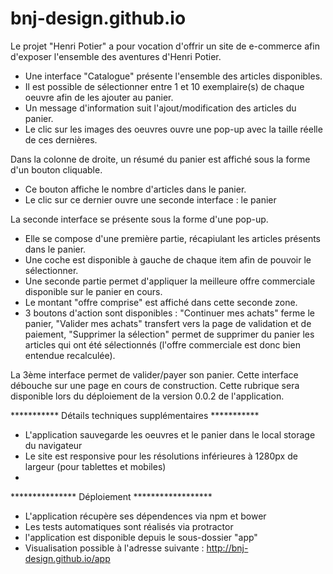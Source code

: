 # bnj-design.github.io

Le projet "Henri Potier" a pour vocation d'offrir un site de e-commerce afin d'exposer l'ensemble des aventures d'Henri Potier.

- Une interface "Catalogue" présente l'ensemble des articles disponibles.
- Il est possible de sélectionner entre 1 et 10 exemplaire(s) de chaque oeuvre afin de les ajouter au panier.
- Un message d'information suit l'ajout/modification des articles du panier.
- Le clic sur les images des oeuvres ouvre une pop-up avec la taille réelle de ces dernières.

Dans la colonne de droite, un résumé du panier est affiché sous la forme d'un bouton cliquable.

- Ce bouton affiche le nombre d'articles dans le panier.
- Le clic sur ce dernier ouvre une seconde interface : le panier

La seconde interface se présente sous la forme d'une pop-up.

- Elle se compose d'une première partie, récapiulant les articles présents dans le panier.
- Une coche est disponible à gauche de chaque item afin de pouvoir le sélectionner.
- Une seconde partie permet d'appliquer la meilleure offre commerciale disponible sur le panier en cours.
- Le montant "offre comprise" est affiché dans cette seconde zone.
- 3 boutons d'action sont disponibles : "Continuer mes achats" ferme le panier, "Valider mes achats" transfert vers 
  la page de validation et de paiement, "Supprimer la sélection" permet de supprimer du panier les articles qui ont été
  sélectionnés (l'offre commerciale est donc bien entendue recalculée).
  
La 3ème interface permet de valider/payer son panier. Cette interface débouche sur une page en cours de construction.
Cette rubrique sera disponible lors du déploiement de la version 0.0.2 de l'application.


*********** Détails techniques supplémentaires ***********

- L'application sauvegarde les oeuvres et le panier dans le local storage du navigateur
- Le site est responsive pour les résolutions inférieures à 1280px de largeur (pour tablettes et mobiles)
- 

*************** Déploiement ******************
- L'application récupère ses dépendences via npm et bower
- Les tests automatiques sont réalisés via protractor
- l'application est disponible depuis le sous-dossier "app"
- Visualisation possible à l'adresse suivante : http://bnj-design.github.io/app
